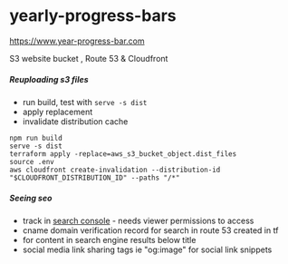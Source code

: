 # yearly-progress-bars

https://www.year-progress-bar.com

S3 website bucket , Route 53 & Cloudfront

##### Reuploading s3 files

- run build, test with `serve -s dist`
- apply replacement
- invalidate distribution cache

```
npm run build
serve -s dist
terraform apply -replace=aws_s3_bucket_object.dist_files
source .env
aws cloudfront create-invalidation --distribution-id "$CLOUDFRONT_DISTRIBUTION_ID" --paths "/*"
```

##### Seeing seo

- track in [search console](https://search.google.com/search-console/welcome?utm_source=about-page) - needs viewer permissions to access
- cname domain verification record for search in route 53 created in tf
- <meta name="description"> for content in search engine results below title
- social media link sharing tags ie "og:image" for social link snippets

